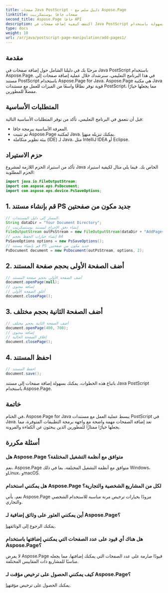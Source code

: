 ```yaml
---
title: صفحات Java PostScript - دليل سلس مع Aspose.Page
linktitle: صفحات جافا بوستسكريبت
second_title: Aspose.Page جافا API
description: اكتشف كيفية إضافة صفحات في Java PostScript بسهولة باستخدام Aspose.Page. عزز إنشاء مستنداتك باستخدام مكتبة Java القوية هذه.
type: docs
weight: 10
url: /ar/java/postscript-page-manipulation/add-pages1/
---
```

## مقدمة
مرحبًا بك في دليلنا الشامل حول إضافة صفحات في Java PostScript باستخدام Aspose.Page. في هذا البرنامج التعليمي، سنرشدك خلال عملية إضافة صفحات إلى مستند PostScript باستخدام Aspose.Page for Java. Aspose.Page هي مكتبة Java قوية توفر نطاقًا واسعًا من الميزات للعمل مع مستندات PostScript، مما يجعلها خيارًا مفضلاً للمطورين.
## المتطلبات الأساسية
قبل أن نتعمق في البرنامج التعليمي، تأكد من توفر المتطلبات الأساسية التالية:
- المعرفة الأساسية ببرمجة جافا.
-  تم تثبيت Aspose.Page لمكتبة Java. يمكنك تنزيله من[هنا](https://releases.aspose.com/page/java/).
- بيئة تطوير متكاملة (IDE) لـ Java، مثل IntelliJ IDEA أو Eclipse.
## حزم الاستيراد
تأكد من استيراد الحزم اللازمة لمشروع Java الخاص بك. فيما يلي مثال لكيفية استيراد الحزم المطلوبة:
```java
import java.io.FileOutputStream;
import com.aspose.eps.PsDocument;
import com.aspose.eps.device.PsSaveOptions;

```
## 1. قم بإنشاء مستند PS جديد مكون من صفحتين
```java
// المسار إلى دليل المستندات.
String dataDir = "Your Document Directory";
// إنشاء دفق الإخراج لمستند بوستسكريبت
FileOutputStream outPsStream = new FileOutputStream(dataDir + "AddPages1_outPS.ps");
// إنشاء خيارات الحفظ بحجم A4
PsSaveOptions options = new PsSaveOptions();
// قم بإنشاء مستند PS جديد مكون من صفحتين
PsDocument document = new PsDocument(outPsStream, options, 2);
```
## 2. أضف الصفحة الأولى بحجم صفحة المستند
```java
// أضف الصفحة الأولى بحجم صفحة المستند
document.openPage(null);
// إضافة محتوى
// أغلق الصفحة الأولى
document.closePage();
```
## 3. أضف الصفحة الثانية بحجم مختلف
```java
// أضف الصفحة الثانية بحجم مختلف
document.openPage(400, 700);
// إضافة محتوى
// إغلاق الصفحة الحالية
document.closePage();
```
## 4. احفظ المستند
```java
// احفظ المستند
document.save();
```
باتباع هذه الخطوات، يمكنك بسهولة إضافة صفحات إلى مستند Java PostScript باستخدام Aspose.Page.
## خاتمة
في الختام، Aspose.Page for Java يبسط عملية العمل مع مستندات PostScript في Java. تعد إضافة الصفحات مهمة واضحة مع واجهة برمجة التطبيقات المتوفرة، مما يجعلها خيارًا ممتازًا للمطورين الذين يبحثون عن الكفاءة والمرونة.
## أسئلة مكررة
### هل Aspose.Page متوافق مع أنظمة التشغيل المختلفة؟
نعم، Aspose.Page متوافق مع أنظمة التشغيل المختلفة، بما في ذلك Windows، وLinux، وmacOS.
### هل يمكنني استخدام Aspose.Page لكل من المشاريع الشخصية والتجارية؟
نعم، يأتي Aspose.Page مزودًا بخيارات ترخيص مرنة مناسبة للاستخدام الشخصي والتجاري.
### أين يمكنني العثور على وثائق إضافية لـ Aspose.Page؟
 يمكنك الرجوع إلى الوثائق[هنا](https://reference.aspose.com/page/java/).
### هل هناك أي قيود على عدد الصفحات التي يمكنني إضافتها باستخدام Aspose.Page؟
لا يفرض Aspose.Page قيودًا صارمة على عدد الصفحات التي يمكنك إضافتها، مما يجعله مناسبًا للمشاريع ذات المقاييس المختلفة.
### كيف يمكنني الحصول على ترخيص مؤقت لـ Aspose.Page؟
 يمكنك الحصول على ترخيص مؤقت[هنا](https://purchase.aspose.com/temporary-license/).